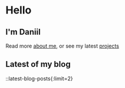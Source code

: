 # Hello

## I'm Daniil

Read more [about me](/about), or see my latest [projects](/projects)

## Latest of my blog

::latest-blog-posts{:limit=2}
